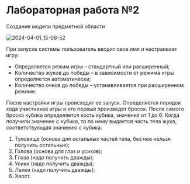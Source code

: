 # Лабораторная работа №2
Создание модели предметной области

![2024-04-01_15-06-52](https://github.com/Black0Semen/RTuPPO/assets/80569896/2381c78d-6fe2-4cfc-869f-2126de8c29c4)

При запуске системы пользователь вводит свое имя и настраивает игру:

* Определяется режим игры – стандартный или расширенный;
* Количество жуков до победы – в зависимости от режима игры определяется автоматически;
* Количество очков до победы – устанавливается при расширенном режиме.

После настройки игры происходит ее запуск. Определяется порядок хода участников игры и кто первый произведет бросок. После самого броска кубика определяется кость кубика, значения от 1 до 6. 
Когда получили значение с кубика, то по нему выдается часть тела жука, соответствующая значению с кубика:

1. Туловище (основа для остальных частей тела, без нее нельзя получить остальные);
2. Голова (основа для глаз и усиков);
3. Глаза (надо получить дважды);
4. Усики (надо получить дважды);
5. Лапки (надо получить дважды);
6. Хвост.
